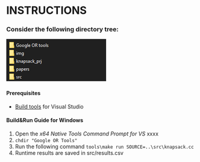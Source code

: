 # INSTRUCTIONS #
### Consider the following directory tree:
![Directory listing](img/directoryimg.png?raw=true "ls")

#### Prerequisites
* [Build tools](https://visualstudio.microsoft.com/downloads/#build-tools-for-visual-studio-2017 "vs") for Visual Studio

#### Build&Run Guide for Windows
1. Open the *x64 Native Tools Command Prompt for VS* xxxx
2. ```chdir "Google OR Tools"``` 
3. Run the following command ```tools\make run SOURCE=..\src\knapsack.cc```
4. Runtime results are saved in src/results.csv

